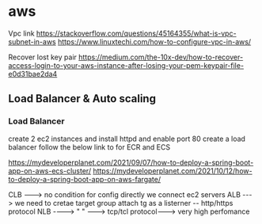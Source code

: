 # aws
Vpc link
https://stackoverflow.com/questions/45164355/what-is-vpc-subnet-in-aws
https://www.linuxtechi.com/how-to-configure-vpc-in-aws/

Recover lost key pair
https://medium.com/the-10x-dev/how-to-recover-access-login-to-your-aws-instance-after-losing-your-pem-keypair-file-e0d31bae2da4

## Load Balancer & Auto scaling
### Load Balancer
create 2 ec2 instances and install httpd and enable port 80
create a load balancer
 follow the below link to for ECR and ECS
 
 https://mydeveloperplanet.com/2021/09/07/how-to-deploy-a-spring-boot-app-on-aws-ecs-cluster/
 https://mydeveloperplanet.com/2021/10/12/how-to-deploy-a-spring-boot-app-on-aws-fargate/


CLB ---> no condition for config directly we connect ec2 servers
ALB ---> we need to cretae target group attach tg as a listerner -- http/https protocol
NLB ----> " " ---> tcp/tcl protocol---> very high perfomance

